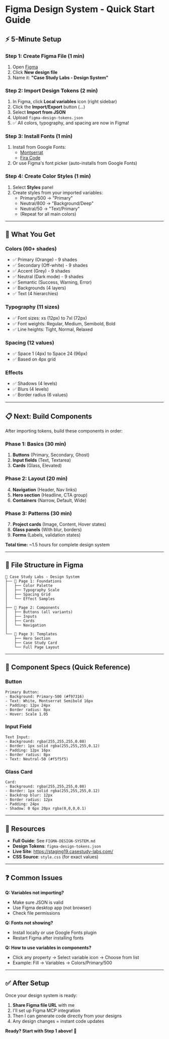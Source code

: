 # Figma Design System - Quick Start Guide

## ⚡ 5-Minute Setup

### Step 1: Create Figma File (1 min)
1. Open [Figma](https://figma.com)
2. Click **New design file**
3. Name it: **"Case Study Labs - Design System"**

### Step 2: Import Design Tokens (2 min)
1. In Figma, click **Local variables** icon (right sidebar)
2. Click the **Import/Export** button (...)
3. Select **Import from JSON**
4. Upload `figma-design-tokens.json`
5. ✅ All colors, typography, and spacing are now in Figma!

### Step 3: Install Fonts (1 min)
1. Install from Google Fonts:
   - [Montserrat](https://fonts.google.com/specimen/Montserrat)
   - [Fira Code](https://fonts.google.com/specimen/Fira+Code)
2. Or use Figma's font picker (auto-installs from Google Fonts)

### Step 4: Create Color Styles (1 min)
1. Select **Styles** panel
2. Create styles from your imported variables:
   - Primary/500 → "Primary"
   - Neutral/800 → "Background/Deep"
   - Neutral/50 → "Text/Primary"
   - (Repeat for all main colors)

---

## 🎨 What You Get

### Colors (60+ shades)
- ✅ Primary (Orange) - 9 shades
- ✅ Secondary (Off-white) - 9 shades
- ✅ Accent (Grey) - 9 shades
- ✅ Neutral (Dark mode) - 9 shades
- ✅ Semantic (Success, Warning, Error)
- ✅ Backgrounds (4 layers)
- ✅ Text (4 hierarchies)

### Typography (11 sizes)
- ✅ Font sizes: xs (12px) to 7xl (72px)
- ✅ Font weights: Regular, Medium, Semibold, Bold
- ✅ Line heights: Tight, Normal, Relaxed

### Spacing (12 values)
- ✅ Space 1 (4px) to Space 24 (96px)
- ✅ Based on 4px grid

### Effects
- ✅ Shadows (4 levels)
- ✅ Blurs (4 levels)
- ✅ Border radius (6 values)

---

## 📋 Next: Build Components

After importing tokens, build these components in order:

### Phase 1: Basics (30 min)
1. **Buttons** (Primary, Secondary, Ghost)
2. **Input fields** (Text, Textarea)
3. **Cards** (Glass, Elevated)

### Phase 2: Layout (20 min)
4. **Navigation** (Header, Nav links)
5. **Hero section** (Headline, CTA group)
6. **Containers** (Narrow, Default, Wide)

### Phase 3: Patterns (30 min)
7. **Project cards** (Image, Content, Hover states)
8. **Glass panels** (With blur, borders)
9. **Forms** (Labels, validation states)

**Total time:** ~1.5 hours for complete design system

---

## 📁 File Structure in Figma

```
📄 Case Study Labs - Design System
├── 📃 Page 1: Foundations
│   ├── Color Palette
│   ├── Typography Scale
│   ├── Spacing Grid
│   └── Effect Samples
│
├── 📃 Page 2: Components
│   ├── Buttons (all variants)
│   ├── Inputs
│   ├── Cards
│   └── Navigation
│
└── 📃 Page 3: Templates
    ├── Hero Section
    ├── Case Study Card
    └── Full Page Layout
```

---

## 🎯 Component Specs (Quick Reference)

### Button
```
Primary Button:
- Background: Primary-500 (#f97316)
- Text: White, Montserrat Semibold 16px
- Padding: 12px 24px
- Border radius: 8px
- Hover: Scale 1.05
```

### Input Field
```
Text Input:
- Background: rgba(255,255,255,0.08)
- Border: 1px solid rgba(255,255,255,0.12)
- Padding: 12px 16px
- Border radius: 8px
- Text: Neutral-50 (#f5f5f5)
```

### Glass Card
```
Card:
- Background: rgba(255,255,255,0.08)
- Border: 1px solid rgba(255,255,255,0.12)
- Backdrop blur: 12px
- Border radius: 12px
- Padding: 24px
- Shadow: 0 6px 20px rgba(0,0,0,0.1)
```

---

## 🔗 Resources

- **Full Guide**: See `FIGMA-DESIGN-SYSTEM.md`
- **Design Tokens**: `figma-design-tokens.json`
- **Live Site**: https://staging19.casestudy-labs.com/
- **CSS Source**: `style.css` (for exact values)

---

## ❓ Common Issues

**Q: Variables not importing?**
- Make sure JSON is valid
- Use Figma desktop app (not browser)
- Check file permissions

**Q: Fonts not showing?**
- Install locally or use Google Fonts plugin
- Restart Figma after installing fonts

**Q: How to use variables in components?**
- Click any property → Select variable icon → Choose from list
- Example: Fill → Variables → Colors/Primary/500

---

## ✅ After Setup

Once your design system is ready:

1. **Share Figma file URL** with me
2. I'll set up Figma MCP integration
3. Then I can generate code directly from your designs
4. Any design changes = instant code updates

**Ready? Start with Step 1 above! 🚀**
